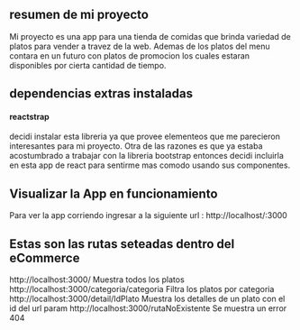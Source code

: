 ## resumen de mi proyecto
Mi proyecto es una app para una tienda de comidas que brinda variedad de platos para vender a travez de la web.
Ademas de los platos del menu contara en un futuro con platos de promocion los cuales estaran disponibles por cierta cantidad de tiempo.

## dependencias extras instaladas
#### reactstrap

decidi instalar esta libreria ya que provee elementeos que me parecieron interesantes para mi proyecto.
Otra de las razones es que ya estaba acostumbrado a trabajar con la libreria bootstrap entonces decidi 
incluirla en esta app de react para sentirme mas comodo usando sus componentes.

## Visualizar la App en funcionamiento
Para ver la app corriendo ingresar a la siguiente url : http://localhost/:3000

## Estas son las rutas seteadas dentro del eCommerce

http://localhost:3000/  Muestra todos los platos
http://localhost:3000/categoria/categoria  Filtra los platos por categoria
http://localhost:3000/detail/IdPlato  Muestra los detalles de un plato con el id del url param
http://localhost:3000/rutaNoExistente  Se muestra un error 404